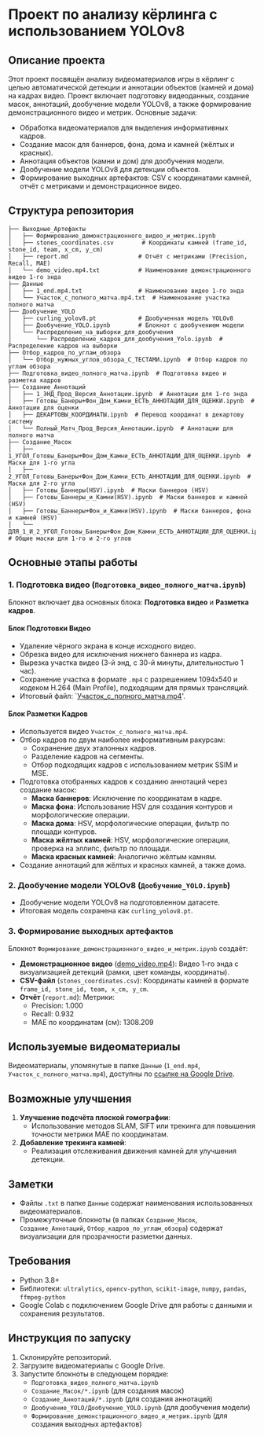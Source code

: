 # Проект по анализу кёрлинга с использованием YOLOv8

## Описание проекта
Этот проект посвящён анализу видеоматериалов игры в кёрлинг с целью автоматической детекции и аннотации объектов (камней и дома) на кадрах видео. Проект включает подготовку видеоданных, создание масок, аннотаций, дообучение модели YOLOv8, а также формирование демонстрационного видео и метрик. Основные задачи:
- Обработка видеоматериалов для выделения информативных кадров.
- Создание масок для баннеров, фона, дома и камней (жёлтых и красных).
- Аннотация объектов (камни и дом) для дообучения модели.
- Дообучение модели YOLOv8 для детекции объектов.
- Формирование выходных артефактов: CSV с координатами камней, отчёт с метриками и демонстрационное видео.

## Структура репозитория

```
├── Выходные_Артефакты
│   ├── Формирование_демонстрационного_видео_и_метрик.ipynb
│   ├── stones_coordinates.csv        # Координаты камней (frame_id, stone_id, team, x_cm, y_cm)
│   ├── report.md                    # Отчёт с метриками (Precision, Recall, MAE)
│   └── demo_video.mp4.txt           # Наименование демонстрационного видео 1-го энда
├── Данные
│   ├── 1_end.mp4.txt                # Наименование видео 1-го энда
│   └── Участок_с_полного_матча.mp4.txt  # Наименование участка полного матча
├── Дообучение_YOLO
│   ├── curling_yolov8.pt            # Дообученная модель YOLOv8
│   ├── Дообучение_YOLO.ipynb        # Блокнот с дообучением модели
│   └── Распределение_на_выборки_для_дообучения
│       └── Распределение_кадров_для_дообучения_Yolo.ipynb  # Распределение кадров на выборки
├── Отбор_кадров_по_углам_обзора
│   └── Отбор_нужных_углов_обзора_С_ТЕСТАМИ.ipynb  # Отбор кадров по углам обзора
├── Подготовка_видео_полного_матча.ipynb  # Подготовка видео и разметка кадров
├── Создание_Аннотаций
│   ├── 1_ЭНД_Прод_Версия_Аннотации.ipynb  # Аннотации для 1-го энда
│   ├── Готовы_Банеры+Фон_Дом_Камни_ЕСТЬ_АННОТАЦИИ_ДЛЯ_ОЦЕНКИ.ipynb  # Аннотации для оценки
│   ├── ДЕКАРТОВЫ_КООРДИНАТЫ.ipynb  # Перевод координат в декартову систему
│   └── Полный_Матч_Прод_Версия_Аннотации.ipynb  # Аннотации для полного матча
├── Создание_Масок
│   ├── 1_УГОЛ_Готовы_Банеры+Фон_Дом_Камни_ЕСТЬ_АННОТАЦИИ_ДЛЯ_ОЦЕНКИ.ipynb  # Маски для 1-го угла
│   ├── 2_УГОЛ_Готовы_Банеры+Фон_Дом_Камни_ЕСТЬ_АННОТАЦИИ_ДЛЯ_ОЦЕНКИ.ipynb  # Маски для 2-го угла
│   ├── Готовы_Баннеры(HSV).ipynb  # Маски баннеров (HSV)
│   ├── Готовы_Баннеры_и_Камни(HSV).ipynb  # Маски баннеров и камней (HSV)
│   ├── Готовы_Баннеры+Фон_и_Камни(HSV).ipynb  # Маски баннеров, фона и камней (HSV)
│   └── ДЛЯ_1_И_2_УГОЛ_Готовы_Банеры+Фон_Дом_Камни_ЕСТЬ_АННОТАЦИИ_ДЛЯ_ОЦЕНКИ.ipynb  # Общие маски для 1-го и 2-го углов
```

## Основные этапы работы

### 1. Подготовка видео (`Подготовка_видео_полного_матча.ipynb`)
Блокнот включает два основных блока: **Подготовка видео** и **Разметка кадров**.

#### Блок Подготовки Видео
- Удаление чёрного экрана в конце исходного видео.
- Обрезка видео для исключения нижнего баннера из кадра.
- Вырезка участка видео (3-й энд, с 30-й минуты, длительностью 1 час).
- Сохранение участка в формате `.mp4` с разрешением 1094x540 и кодеком H.264 (Main Profile), подходящим для прямых трансляций.
- Итоговый файл: `[Участок_с_полного_матча.mp4](https://drive.google.com/file/d/1hKV-zDKKmt67I5KiwzFyuLxwLfW1LB1y/view?usp=drive_link)'.

#### Блок Разметки Кадров
- Используется видео `Участок_с_полного_матча.mp4`.
- Отбор кадров по двум наиболее информативным ракурсам:
  - Сохранение двух эталонных кадров.
  - Разделение кадров на сегменты.
  - Отбор подходящих кадров с использованием метрик SSIM и MSE.
- Подготовка отобранных кадров к созданию аннотаций через создание масок:
  - **Маска баннеров**: Исключение по координатам в кадре.
  - **Маска фона**: Использование HSV для создания контуров и морфологические операции.
  - **Маска дома**: HSV, морфологические операции, фильтр по площади контуров.
  - **Маска жёлтых камней**: HSV, морфологические операции, проверка на эллипс, фильтр по площади.
  - **Маска красных камней**: Аналогично жёлтым камням.
- Создание аннотаций для жёлтых и красных камней, а также дома.

### 2. Дообучение модели YOLOv8 (`Дообучение_YOLO.ipynb`)
- Дообучение модели YOLOv8 на подготовленном датасете.
- Итоговая модель сохранена как `curling_yolov8.pt`.

### 3. Формирование выходных артефактов
Блокнот `Формирование_демонстрационного_видео_и_метрик.ipynb` создаёт:
- **Демонстрационное видео** ([demo_video.mp4](https://drive.google.com/file/d/1Jhj4xsSC8uIH2_jc5SWPttkyufj5xmTf/view?usp=drive_link)): Видео 1-го энда с визуализацией детекций (рамки, цвет команды, координаты).
- **CSV-файл** (`stones_coordinates.csv`): Координаты камней в формате `frame_id, stone_id, team, x_cm, y_cm`.
- **Отчёт** (`report.md`): Метрики:
  - Precision: 1.000
  - Recall: 0.932
  - MAE по координатам (см): 1308.209

## Используемые видеоматериалы
Видеоматериалы, упомянутые в папке `Данные` (`1_end.mp4`, `Участок_с_полного_матча.mp4`), доступны по [ссылке на Google Drive](https://drive.google.com/drive/folders/1a9mGi1WSfmFQ2zBqm0lF9XihH8I6afPN?usp=drive_link).

## Возможные улучшения
1. **Улучшение подсчёта плоской гомографии**:
   - Использование методов SLAM, SIFT или трекинга для повышения точности метрики MAE по координатам.
2. **Добавление трекинга камней**:
   - Реализация отслеживания движения камней для улучшения детекции.

## Заметки
- Файлы `.txt` в папке `Данные` содержат наименования использованных видеоматериалов.
- Промежуточные блокноты (в папках `Создание_Масок`, `Создание_Аннотаций`, `Отбор_кадров_по_углам_обзора`) содержат визуализации для прозрачности разметки данных.

## Требования
- Python 3.8+
- Библиотеки: `ultralytics`, `opencv-python`, `scikit-image`, `numpy`, `pandas`, `ffmpeg-python`
- Google Colab с подключением Google Drive для работы с данными и сохранения результатов.

## Инструкция по запуску
1. Склонируйте репозиторий.
2. Загрузите видеоматериалы с Google Drive.
3. Запустите блокноты в следующем порядке:
   - `Подготовка_видео_полного_матча.ipynb`
   - `Создание_Масок/*.ipynb` (для создания масок)
   - `Создание_Аннотаций/*.ipynb` (для создания аннотаций)
   - `Дообучение_YOLO/Дообучение_YOLO.ipynb` (для дообучения модели)
   - `Формирование_демонстрационного_видео_и_метрик.ipynb` (для создания выходных артефактов)

